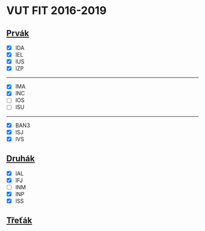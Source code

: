 # VUT FIT 2016-2019

## [Prvák](./1PRVAK/ "Prvák")

- [x] IDA
- [x] IEL
- [x] IUS
- [x] IZP

---

- [x] IMA
- [x] INC
- [ ] IOS
- [ ] ISU

---

- [x] BAN3
- [x] ISJ
- [x] IVS

## [Druhák](./2DRUHAK/ "Druhák")

- [x] IAL
- [x] IFJ
- [ ] INM
- [x] INP
- [x] ISS

## [Třeťák](./3TRETAK/ "Třeťák")
